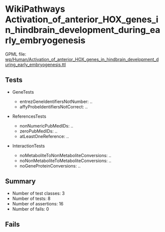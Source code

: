 # WikiPathways Activation_of_anterior_HOX_genes_in_hindbrain_development_during_early_embryogenesis

GPML file: [wp/Human/Activation_of_anterior_HOX_genes_in_hindbrain_development_during_early_embryogenesis.ttl](../wp/Human/Activation_of_anterior_HOX_genes_in_hindbrain_development_during_early_embryogenesis.ttl)

## Tests

* GeneTests
    * entrezGeneIdentifiersNotNumber: ..
    * affyProbeIdentifiersNotCorrect: ..

* ReferencesTests
    * nonNumericPubMedIDs: ..
    * zeroPubMedIDs: ..
    * atLeastOneReference: ..

* InteractionTests
    * noMetaboliteToNonMetaboliteConversions: ..
    * noNonMetaboliteToMetaboliteConversions: ..
    * noGeneProteinConversions: ..

## Summary

* Number of test classes: 3
* Number of tests: 8
* Number of assertions: 16
* Number of fails: 0

## Fails


